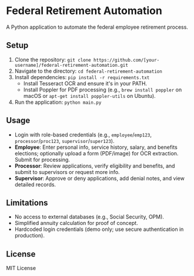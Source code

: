 # Federal Retirement Automation

A Python application to automate the federal employee retirement process.

## Setup
1. Clone the repository: `git clone https://github.com/[your-username]/federal-retirement-automation.git`
2. Navigate to the directory: `cd federal-retirement-automation`
3. Install dependencies: `pip install -r requirements.txt`
   - Install Tesseract OCR and ensure it's in your PATH.
   - Install Poppler for PDF processing (e.g., `brew install poppler` on macOS or `apt-get install poppler-utils` on Ubuntu).
4. Run the application: `python main.py`

## Usage
- Login with role-based credentials (e.g., `employee`/`emp123`, `processor`/`proc123`, `supervisor`/`super123`).
- **Employee**: Enter personal info, service history, salary, and benefits elections; optionally upload a form (PDF/image) for OCR extraction. Submit for processing.
- **Processor**: Review applications, verify eligibility and benefits, and submit to supervisors or request more info.
- **Supervisor**: Approve or deny applications, add denial notes, and view detailed records.

## Limitations
- No access to external databases (e.g., Social Security, OPM).
- Simplified annuity calculation for proof of concept.
- Hardcoded login credentials (demo only; use secure authentication in production).

## License
MIT License
